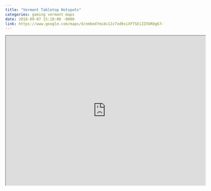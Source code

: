 ```yaml
---
title: "Vermont Tabletop Hotspots"
categories: gaming vermont maps
date: 2018-09-07 15:10:00 -0000
link: https://www.google.com/maps/d/embed?mid=1Jz7xd0xiXFTSEiZZVbR8g674eSI
---
```

<div><iframe src="https://www.google.com/maps/d/embed?mid=1Jz7xd0xiXFTSEiZZVbR8g674eSI" width="640" height="480"></iframe></div>
